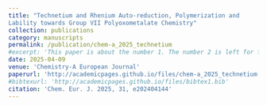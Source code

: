```yaml
---
title: "Technetium and Rhenium Auto-reduction, Polymerization and
Lability towards Group VII Polyoxometalate Chemistry"
collection: publications
category: manuscripts
permalink: /publication/chem-a_2025_technetium
#excerpt: 'This paper is about the number 1. The number 2 is left for future work.'
date: 2025-04-09
venue: 'Chemistry-A European Journal'
paperurl: 'http://academicpages.github.io/files/chem-a_2025_technetium.pdf'
#bibtexurl: 'http://academicpages.github.io/files/bibtex1.bib'
citation: 'Chem. Eur. J. 2025, 31, e202404144'
---
```

